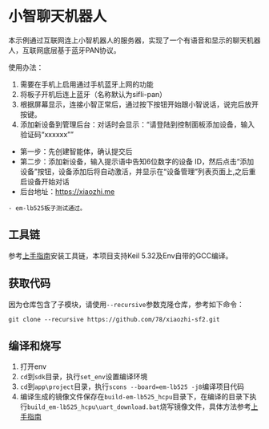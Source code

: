 # 小智聊天机器人
本示例通过互联网连上小智机器人的服务器，实现了一个有语音和显示的聊天机器人，互联网底层基于蓝牙PAN协议。

使用办法：
1. 需要在手机上启用通过手机蓝牙上网的功能
2. 将板子开机后连上蓝牙（名称默认为sifli-pan）
3. 根据屏幕显示，连接小智正常后，通过按下按钮开始跟小智说话，说完后放开按键。
4. 添加新设备到管理后台：对话时会显示：“请登陆到控制面板添加设备，输入验证码“xxxxxx””
- 第一步：先创建智能体，确认提交后
- 第二步：添加新设备，输入提示语中告知6位数字的设备 ID，然后点击“添加设备”按钮，设备添加后将自动激活，并显示在“设备管理”列表页面上,之后重启设备开始对话
- 后台地址：https://xiaozhi.me

```{note}
- em-lb525板子测试通过。
```

## 工具链
参考[上手指南](https://docs.sifli.com/projects/sdk/v2.3/sf32lb52x/quickstart/get-started.html)安装工具链，本项目支持Keil 5.32及Env自带的GCC编译。

## 获取代码
因为仓库包含了子模块，请使用`--recursive`参数克隆仓库，参考如下命令：
```shell
git clone --recursive https://github.com/78/xiaozhi-sf2.git
```


## 编译和烧写
1. 打开env
1. `cd`到`sdk`目录，执行`set_env`设置编译环境
1. `cd`到`app\project`目录，执行`scons --board=em-lb525 -j8`编译项目代码
1. 编译生成的镜像文件保存在`build-em-lb525_hcpu`目录下，在编译的目录下执行`build_em-lb525_hcpu\uart_download.bat`烧写镜像文件，具体方法参考[上手指南](https://docs.sifli.com/projects/sdk/v2.3/sf32lb52x/quickstart/get-started.html)

